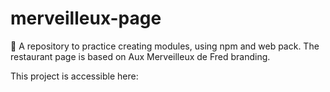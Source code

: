 # merveilleux-page
🍰 A repository to practice creating modules, using npm and web pack. The restaurant page is based on Aux Merveilleux de Fred branding.

This project is accessible here:
